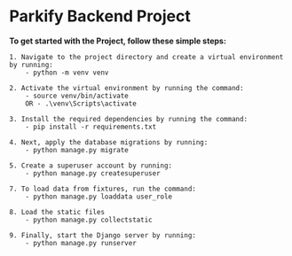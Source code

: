 # Parkify Backend Project


**To get started with the Project, follow these simple steps:**

    1. Navigate to the project directory and create a virtual environment by running:
        - python -m venv venv

    2. Activate the virtual environment by running the command:
        - source venv/bin/activate
        OR - .\venv\Scripts\activate

    3. Install the required dependencies by running the command:
        - pip install -r requirements.txt

    4. Next, apply the database migrations by running:
        - python manage.py migrate

    5. Create a superuser account by running:
        - python manage.py createsuperuser

    7. To load data from fixtures, run the command:
        - python manage.py loaddata user_role

    8. Load the static files
        - python manage.py collectstatic

    9. Finally, start the Django server by running:
        - python manage.py runserver